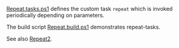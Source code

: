 
[Repeat.tasks.ps1](Repeat.tasks.ps1) defines the custom task `repeat` which is
invoked periodically depending on parameters.

The build script [Repeat.build.ps1](Repeat.build.ps1) demonstrates repeat-tasks.

See also [Repeat2](../Repeat2).
